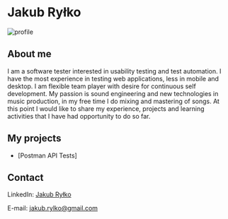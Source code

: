 # Jakub Ryłko
![profile](https://i.postimg.cc/0yDJgQqn/CV2.jpg)
## About me
I am a software tester interested in usability testing and test automation. I have the most experience in testing web applications, less in mobile and desktop. I am flexible team player with desire for continuous self development. My passion is sound engineering and new technologies in music production, in my free time I do mixing and mastering of songs. At this point I would like to share my experience, projects and learning activities that I have had opportunity to do so far.
## My projects
* [Postman API Tests]
## Contact
LinkedIn: [Jakub Ryłko](https://www.linkedin.com/in/jakubrylko)

E-mail: jakub.rylko@gmail.com
